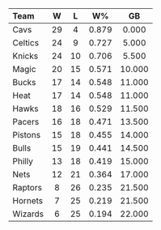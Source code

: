 | Team                             |  W  |  L  |  W%   |   GB   |
|:---------------------------------|:---:|:---:|:-----:|:------:|
| [](/r/clevelandcavs) Cavs        | 29  |  4  | 0.879 | 0.000  |
| [](/r/bostonceltics) Celtics     | 24  |  9  | 0.727 | 5.000  |
| [](/r/nyknicks) Knicks           | 24  | 10  | 0.706 | 5.500  |
| [](/r/orlandomagic) Magic        | 20  | 15  | 0.571 | 10.000 |
| [](/r/mkebucks) Bucks            | 17  | 14  | 0.548 | 11.000 |
| [](/r/heat) Heat                 | 17  | 14  | 0.548 | 11.000 |
| [](/r/atlantahawks) Hawks        | 18  | 16  | 0.529 | 11.500 |
| [](/r/pacers) Pacers             | 16  | 18  | 0.471 | 13.500 |
| [](/r/detroitpistons) Pistons    | 15  | 18  | 0.455 | 14.000 |
| [](/r/chicagobulls) Bulls        | 15  | 19  | 0.441 | 14.500 |
| [](/r/sixers) Philly             | 13  | 18  | 0.419 | 15.000 |
| [](/r/gonets) Nets               | 12  | 21  | 0.364 | 17.000 |
| [](/r/torontoraptors) Raptors    |  8  | 26  | 0.235 | 21.500 |
| [](/r/charlottehornets) Hornets  |  7  | 25  | 0.219 | 21.500 |
| [](/r/washingtonwizards) Wizards |  6  | 25  | 0.194 | 22.000 |